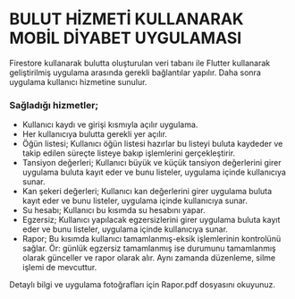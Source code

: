 # BULUT HİZMETİ KULLANARAK MOBİL DİYABET UYGULAMASI

 Firestore kullanarak bulutta oluşturulan veri tabanı ile Flutter kullanarak geliştirilmiş uygulama arasında gerekli bağlantılar yapılır. Daha sonra uygulama kullanıcı hizmetine sunulur.

### Sağladığı hizmetler;

* Kullanıcı kaydı ve girişi kısmıyla açılır uygulama.
* Her kullanıcıya bulutta gerekli yer açılır.
* Öğün listesi; Kullanıcı öğün listesi hazırlar bu listeyi buluta kaydeder ve takip edilen süreçte listeye bakıp işlemlerini gerçekleştirir.
* Tansiyon değerleri; Kullanıcı büyük ve küçük tansiyon değerlerini girer uygulama buluta kayıt eder ve bunu listeler, uygulama içinde kullanıcıya sunar.
* Kan şekeri değerleri; Kullanıcı kan değerlerini girer uygulama buluta kayıt eder ve bunu listeler, uygulama içinde kullanıcıya sunar.
* Su hesabı; Kullanıcı bu kısımda su hesabını yapar.
* Egzersiz; Kullanıcı yapılacak egzersizlerini girer uygulama buluta kayıt eder ve bunu listeler, uygulama içinde kullanıcıya sunar.
* Rapor; Bu kısımda kullanıcı tamamlanmış-eksik işlemlerinin kontrolünü sağlar. Ör: günlük egzersiz tamamlanmış ise durumunu tamamlanmış olarak günceller ve rapor olarak alır. Aynı zamanda düzenleme, silme işlemi de mevcuttur.

Detaylı bilgi ve uygulama fotoğrafları için Rapor.pdf dosyasını okuyunuz.

